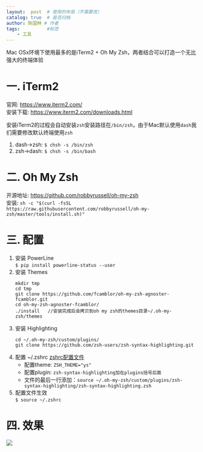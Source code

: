 ```yaml
---
layout:  post  # 使用的布局（不需要改）
catalog: true  # 是否归档
author: 陈国林 # 作者
tags:          #标签
    - 工具
---
```


Mac OSx环境下使用最多的是iTerm2 + Oh My Zsh，两者结合可以打造一个无比强大的终端体验

# 一. iTerm2
官网: https://www.iterm2.com/  
安装下载: https://www.iterm2.com/downloads.html  

安装iTerm2的过程会自动安装`zsh`安装路径在`/bin/zsh`，由于Mac默认使用`dash`我们需要修改默认终端使用`zsh`

1. dash->zsh: `$ chsh -s /bin/zsh`
2. zsh->dash: `$ chsh -s /bin/bash`

# 二. Oh My Zsh
开源地址: https://github.com/robbyrussell/oh-my-zsh  
安装: `sh -c "$(curl -fsSL https://raw.githubusercontent.com/robbyrussell/oh-my-zsh/master/tools/install.sh)"`

# 三. 配置
1. 安装 PowerLine  
   `$ pip install powerline-status --user`
2. 安装 Themes
   ```
   mkdir tmp
   cd tmp
   git clone https://github.com/fcamblor/oh-my-zsh-agnoster-fcamblor.git
   cd oh-my-zsh-agnoster-fcamblor/
   ./install   //安装完成后会拷贝到oh my zsh的themes目录~/.oh-my-zsh/themes
   ```
3. 安装 Highlighting
   ```
   cd ~/.oh-my-zsh/custom/plugins/
   git clone https://github.com/zsh-users/zsh-syntax-highlighting.git
   ```
4. 配置 ~/.zshrc [zshrc配置文件](https://github.com/chenguolin/chenguolin.github.io/blob/master/_posts/2016-09-21-%E3%80%90Linux-3%E3%80%91Linux%E9%85%8D%E7%BD%AE.md#%E5%9B%9B-zshrc%E9%85%8D%E7%BD%AE)
    * 配置theme: `ZSH_THEME="ys"`
    * 配置plugin: `zsh-syntax-highlighting加在plugins括号后面`
    * 文件的最后一行添加：`source ~/.oh-my-zsh/custom/plugins/zsh-syntax-highlighting/zsh-syntax-highlighting.zsh`
5. 配置文件生效  
   `$ source ~/.zshrc`

# 四. 效果
![](https://github.com/chenguolin/chenguolin.github.io/blob/master/data/image/iTerm-zsh.png?raw=true)

